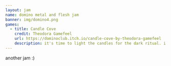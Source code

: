 ```yaml
---
layout: jam
name: domino metal and flesh jam
banner: img/domino4.png
games:
  - title: Candle Cove
    credit: Theodora Gamefeel
    url: https://dominoclub.itch.io/candle-cove-by-theodora-gamefeel
    description: it's time to light the candles for the dark ritual. i hope nothing bad happens.
---
```


another jam :)
